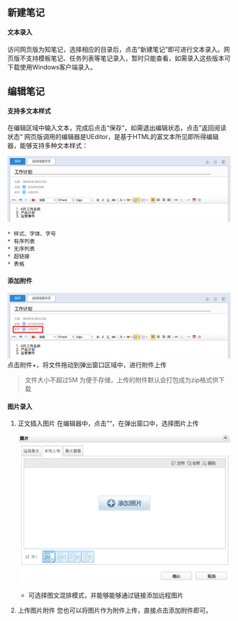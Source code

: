 ## 新建笔记
#### 文本录入

访问网页版为知笔记，选择相应的目录后，点击“新建笔记”即可进行文本录入。网页版不支持模板笔记、任务列表等笔记录入，暂时只能查看，如需录入这些版本可下载使用Windows客户端录入。
## 编辑笔记
#### 支持多文本样式
在编辑区域中输入文本，完成后点击“保存“，如需退出编辑状态，点击”返回阅读状态“
网页版调用的编辑器是UEditor，是基于HTML的富文本所见即所得编辑器，能够支持多种文本样式：

![文本录入](img/newpageweb-Ueditor.png)

    * 样式、字体、字号
    * 有序列表
    * 无序列表
    * 超链接
    * 表格

#### 添加附件

![添加附件](img/newpageweb-attachment.png)
点击附件+，将文件拖动到弹出窗口区域中，进行附件上传
> 文件大小不超过5M
> 为便于存储，上传的附件默认会打包成为zip格式供下载

#### 图片录入

1. 正文插入图片
    在编辑器中，点击”“，在弹出窗口中，选择图片上传

    ![插入图片](img/newpageweb-image.png)
    * 可选择图文混排模式，并能够能够通过链接添加远程图片

1. 上传图片附件
    您也可以将图片作为附件上传，直接点击添加附件即可。
